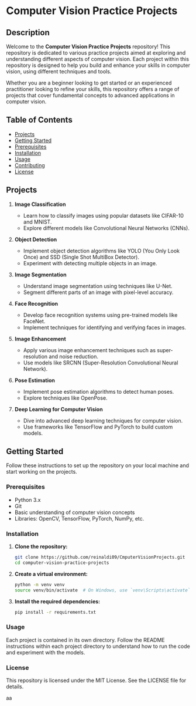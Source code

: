 # Computer Vision Practice Projects

## Description

Welcome to the **Computer Vision Practice Projects** repository! This repository is dedicated to various practice projects aimed at exploring and understanding different aspects of computer vision. Each project within this repository is designed to help you build and enhance your skills in computer vision, using different techniques and tools.

Whether you are a beginner looking to get started or an experienced practitioner looking to refine your skills, this repository offers a range of projects that cover fundamental concepts to advanced applications in computer vision.

## Table of Contents

- [Projects](#projects)
- [Getting Started](#getting-started)
- [Prerequisites](#prerequisites)
- [Installation](#installation)
- [Usage](#usage)
- [Contributing](#contributing)
- [License](#license)

## Projects

1. **Image Classification**
   - Learn how to classify images using popular datasets like CIFAR-10 and MNIST.
   - Explore different models like Convolutional Neural Networks (CNNs).

2. **Object Detection**
   - Implement object detection algorithms like YOLO (You Only Look Once) and SSD (Single Shot MultiBox Detector).
   - Experiment with detecting multiple objects in an image.

3. **Image Segmentation**
   - Understand image segmentation using techniques like U-Net.
   - Segment different parts of an image with pixel-level accuracy.

4. **Face Recognition**
   - Develop face recognition systems using pre-trained models like FaceNet.
   - Implement techniques for identifying and verifying faces in images.

5. **Image Enhancement**
   - Apply various image enhancement techniques such as super-resolution and noise reduction.
   - Use models like SRCNN (Super-Resolution Convolutional Neural Network).

6. **Pose Estimation**
   - Implement pose estimation algorithms to detect human poses.
   - Explore techniques like OpenPose.

7. **Deep Learning for Computer Vision**
   - Dive into advanced deep learning techniques for computer vision.
   - Use frameworks like TensorFlow and PyTorch to build custom models.

## Getting Started

Follow these instructions to set up the repository on your local machine and start working on the projects.

### Prerequisites

- Python 3.x
- Git
- Basic understanding of computer vision concepts
- Libraries: OpenCV, TensorFlow, PyTorch, NumPy, etc.

### Installation

1. **Clone the repository:**
   ```bash
   git clone https://github.com/reinaldi09/CmputerVisionProjects.git
   cd computer-vision-practice-projects
   ```
2. **Create a virtual environment:**
   ```bash
   python -m venv venv
   source venv/bin/activate  # On Windows, use `venv\Scripts\activate`
   ```
3. **Install the required dependencies:**
   ```bash
   pip install -r requirements.txt
   ```

### Usage

Each project is contained in its own directory. Follow the README instructions within each project directory to understand how to run the code and experiment with the models.
   
### License

This repository is licensed under the MIT License. See the LICENSE file for details.

aa